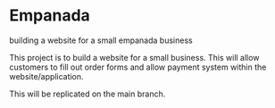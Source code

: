 # Empanada
building a website for a small empanada business

This project is to build a website for a small business. This will allow customers to fill out order forms and allow payment system within the website/application.

This will be replicated on the main branch.
